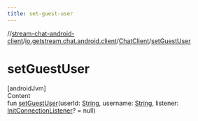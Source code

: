```yaml
---
title: set-guest-user
---
```

//[stream-chat-android-client](../../../index.md)/[io.getstream.chat.android.client](../index.md)/[ChatClient](index.md)/[setGuestUser](setGuestUser.md)



# setGuestUser  
[androidJvm]  
Content  
fun [setGuestUser](setGuestUser.md)(userId: [String](https://kotlinlang.org/api/latest/jvm/stdlib/kotlin/-string/index.html), username: [String](https://kotlinlang.org/api/latest/jvm/stdlib/kotlin/-string/index.html), listener: [InitConnectionListener](../../io.getstream.chat.android.client.socket/InitConnectionListener/index.md)? = null)  



